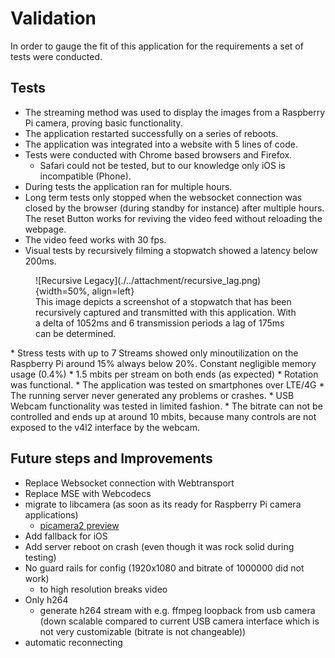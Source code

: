 # Validation

In order to gauge the fit of this application for the requirements a set of tests were conducted.
## Tests

* The streaming method was used to display the images from a Raspberry Pi camera, proving basic functionality.
* The application restarted successfully on a series of reboots.
* The application was integrated into a website with 5 lines of code.
* Tests were conducted with Chrome based browsers and Firefox.
  * Safari could not be tested, but to our knowledge only iOS is incompatible (Phone).
* During tests the application ran for multiple hours.
* Long term tests only stopped when the websocket connection was closed by the browser (during standby for instance) after multiple hours. The reset Button works for reviving the video feed without reloading the webpage.
* The video feed works with 30 fps.
* Visual tests by recursively filming a stopwatch showed a latency below 200ms.
<figure markdown>
  ![Recursive Legacy](./../attachment/recursive_lag.png){width=50%, align=left}
  <figcaption>This image depicts a screenshot of a stopwatch that has been recursively captured and transmitted with this application. With a delta of 1052ms and 6 transmission periods a lag of 175ms can be determined. </figcaption>
</figure>
* Stress tests with up to 7 Streams showed only minoutilization on the Raspberry Pi around 15% always below 20%. Constant negligible memory usage (0.4%)
* 1.5 mbits per stream on both ends (as expected)
* Rotation was functional.
* The application was tested on smartphones over LTE/4G
* The running server never generated any problems or crashes.
* USB Webcam functionality was tested in limited fashion.
  * The bitrate can not be controlled and ends up at around 10 mbits, because many controls are not exposed to the v4l2 interface by the webcam.

## Future steps and Improvements

- Replace Websocket connection with Webtransport
- Replace MSE with Webcodecs
- migrate to libcamera (as soon as its ready for Raspberry Pi camera applications)
  - [picamera2 preview](https://www.raspberrypi.com/news/a-preview-release-of-the-picamera2-library/)
- Add fallback for iOS
- Add server reboot on crash (even though it was rock solid during testing)
- No guard rails for config (1920x1080 and bitrate of 1000000 did not work)
  - to high resolution breaks video
- Only h264 
  - generate h264 stream with e.g. ffmpeg loopback from usb camera (down scalable compared to current USB camera interface which is not very customizable (bitrate is not changeable))
- automatic reconnecting
